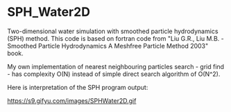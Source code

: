 # SPH_Water2D
Two-dimensional water simulation with smoothed particle hydrodynamics (SPH) method. 
This code is based on fortran code from "Liu G.R., Liu M.B. - Smoothed Particle Hydrodynamics A Meshfree Particle Method 2003" book.

My own implementation of nearest neighbouring particles search - grid find - has complexity O(N) instead of simple direct search algorithm of O(N^2).

Here is interpretation of the SPH program output:

https://s9.gifyu.com/images/SPHWater2D.gif
